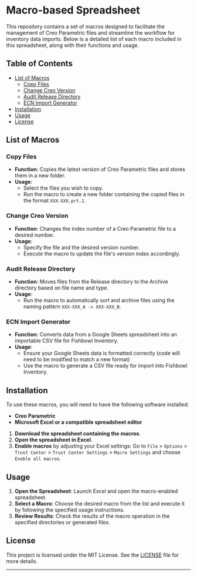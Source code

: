 # Macro-based Spreadsheet

This repository contains a set of macros designed to facilitate the management of Creo Parametric files and streamline the workflow for inventory data imports. Below is a detailed list of each macro included in this spreadsheet, along with their functions and usage.

## Table of Contents

- [List of Macros](#list-of-macros)
  - [Copy Files](#copy-files)
  - [Change Creo Version](#change-creo-version)
  - [Audit Release Directory](#audit-release-directory)
  - [ECN Import Generator](#ecn-import-generator)
- [Installation](#installation)
- [Usage](#usage)
- [License](#license)

## List of Macros

### Copy Files

- **Function**: Copies the latest version of Creo Parametric files and stores them in a new folder.
- **Usage**: 
  - Select the files you wish to copy.
  - Run the macro to create a new folder containing the copied files in the format `XXX-XXX.prt.1`.

### Change Creo Version

- **Function**: Changes the index number of a Creo Parametric file to a desired number.
- **Usage**:
  - Specify the file and the desired version number.
  - Execute the macro to update the file's version index accordingly.

### Audit Release Directory

- **Function**: Moves files from the Release directory to the Archive directory based on file name and type.
- **Usage**:
  - Run the macro to automatically sort and archive files using the naming pattern `XXX-XXX_A -> XXX-XXX_B`.

### ECN Import Generator

- **Function**: Converts data from a Google Sheets spreadsheet into an importable CSV file for Fishbowl Inventory.
- **Usage**:
  - Ensure your Google Sheets data is formatted correctly (code will need to be modified to match a new format)
  - Use the macro to generate a CSV file ready for import into Fishbowl Inventory.

## Installation

To use these macros, you will need to have the following software installed:

- **Creo Parametric**
- **Microsoft Excel or a compatible spreadsheet editor**

1. **Download the spreadsheet containing the macros**.
2. **Open the spreadsheet in Excel**.
3. **Enable macros** by adjusting your Excel settings: Go to `File` > `Options` > `Trust Center` > `Trust Center Settings` > `Macro Settings` and choose `Enable all macros`.

## Usage

1. **Open the Spreadsheet**: Launch Excel and open the macro-enabled spreadsheet.
2. **Select a Macro**: Choose the desired macro from the list and execute it by following the specified usage instructions.
3. **Review Results**: Check the results of the macro operation in the specified directories or generated files.

## License

This project is licensed under the MIT License. See the [LICENSE](LICENSE) file for more details.

---


